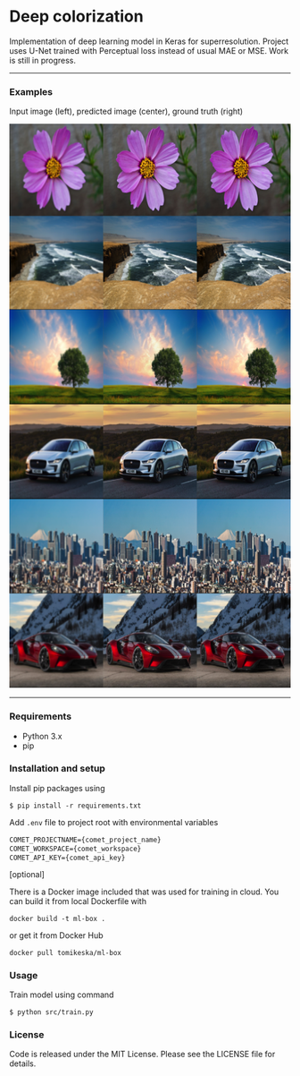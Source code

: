 # Deep colorization

Implementation of deep learning model in Keras for superresolution. Project uses U-Net trained with Perceptual loss instead of usual MAE or MSE. Work is still in progress.

---

### Examples

Input image (left), predicted image (center), ground truth (right)

![](resources/preview.png)

---

### Requirements

- Python 3.x
- pip

### Installation and setup

Install pip packages using
```
$ pip install -r requirements.txt
```

Add `.env` file to project root with environmental variables
```
COMET_PROJECTNAME={comet_project_name}
COMET_WORKSPACE={comet_workspace}
COMET_API_KEY={comet_api_key}
```

[optional]

There is a Docker image included that was used for training in cloud. You can build it from local Dockerfile with
```
docker build -t ml-box .
```
or get it from Docker Hub
```
docker pull tomikeska/ml-box
```

### Usage

Train model using command
```
$ python src/train.py
```

### License

Code is released under the MIT License. Please see the LICENSE file for details.
